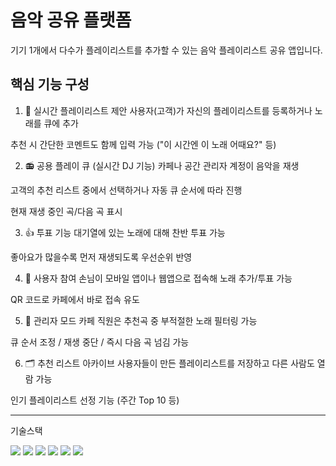 # 음악 공유 플랫폼

기기 1개에서 다수가 플레이리스트를 추가할 수 있는 음악 플레이리스트 공유 앱입니다.

## 핵심 기능 구성
1. 💬 실시간 플레이리스트 제안
사용자(고객)가 자신의 플레이리스트를 등록하거나 노래를 큐에 추가

추천 시 간단한 코멘트도 함께 입력 가능 ("이 시간엔 이 노래 어때요?" 등)

2. 📻 공용 플레이 큐 (실시간 DJ 기능)
카페나 공간 관리자 계정이 음악을 재생

고객의 추천 리스트 중에서 선택하거나 자동 큐 순서에 따라 진행

현재 재생 중인 곡/다음 곡 표시

3. 👍 투표 기능
대기열에 있는 노래에 대해 찬반 투표 가능

좋아요가 많을수록 먼저 재생되도록 우선순위 반영

4. 📱 사용자 참여
손님이 모바일 앱이나 웹앱으로 접속해 노래 추가/투표 가능

QR 코드로 카페에서 바로 접속 유도

5. 👀 관리자 모드
카페 직원은 추천곡 중 부적절한 노래 필터링 가능

큐 순서 조정 / 재생 중단 / 즉시 다음 곡 넘김 가능

6. 🗂 추천 리스트 아카이브
사용자들이 만든 플레이리스트를 저장하고 다른 사람도 열람 가능

인기 플레이리스트 선정 기능 (주간 Top 10 등)

---
기술스택 

<img src="https://img.shields.io/badge/react-61DAFB?style=for-the-badge&logo=react&logoColor=black">
<img src="https://img.shields.io/badge/firebase-FFCA28?style=for-the-badge&logo=firebase&logoColor=white">
<img src="https://img.shields.io/badge/node.js-339933?style=for-the-badge&logo=Node.js&logoColor=white">
<img src="https://img.shields.io/badge/github-181717?style=for-the-badge&logo=github&logoColor=white">
<img src="https://img.shields.io/badge/gradle-02303A?style=for-the-badge&logo=gradle&logoColor=white">
<img src="https://img.shields.io/badge/socket.io-010101?style=for-the-badge&logo=socket.io&logoColor=white">
